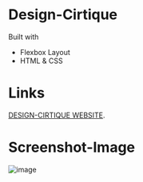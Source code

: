 # Design-Cirtique

Built with
* Flexbox Layout
* HTML & CSS

# Links
<a href="https://design-cirtique.vercel.app/">DESIGN-CIRTIQUE WEBSITE</a>.

# Screenshot-Image

![image](https://github.com/Hkndevit/Design-Cirtique/assets/153287802/6a6f1149-5874-43a9-85ab-638762ba0220)



